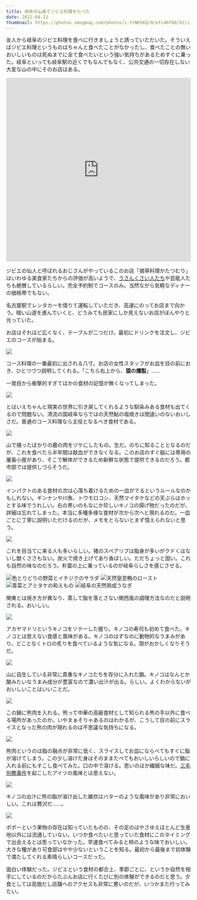 ```yaml
---
title: 岐阜の山奥でジビエ料理をたべた
date: 2022-04-22
thumbnail: https://photos.smugmug.com/photos/i-trNK5KQ/0/efc46f68/X2/i-trNK5KQ-X2.jpg
---
```


友人から岐阜のジビエ料理を食べに行きましょうと誘っていただいた。そういえばジビエ料理というものはちゃんと食べたことがなかったし、食べたことの無いおいしいものは死ぬまでに全て食べたいという強い気持ちがあるためすぐに乗った。岐阜といっても岐阜駅の近くでもなんでもなく、公共交通の一切存在しない大変な山の中にそのお店はある。

<iframe src="https://www.google.com/maps/embed?pb=!1m18!1m12!1m3!1d16813.48241873905!2d136.6968990446555!3d35.561350354213936!2m3!1f0!2f0!3f0!3m2!1i1024!2i768!4f13.1!3m3!1m2!1s0x0%3A0xbd1e9768a5984caa!2sKatatsumuri!5e1!3m2!1sen!2spe!4v1650577587717!5m2!1sen!2spe" width="100%" height="500" style="border:0;" allowfullscreen="" loading="lazy" referrerpolicy="no-referrer-when-downgrade"></iframe>

ジビエの仙人と呼ばれるおじさんがやっているこのお店「摘草料理かたつむり」はいわゆる美食家たちからの評価が高いようで、[うさんくさい人たち](https://goetheweb.jp/gourmet/article/20210629-tsumikusaryori_katatsumuri)や芸能人たちも絶賛しているらしい。完全予約制でコースのみ。当然ながら気軽なディナーの価格帯でもない。

名古屋駅でレンタカーを借りて運転していただき、高速にのってお店まで向かう。暗い山道を進んでいくと、どうみても民家にしか見えないお店がぼんやりと光っていた。

お店はそれほど広くなく、テーブルが二つだけ。最初にドリンクを注文し、ジビエのコースが始まる。

![](https://photos.smugmug.com/photos/i-tC2Qjws/0/6000d093/X2/i-tC2Qjws-X2.jpg)

コース料理の一番最初に出される八寸。お店の女性スタッフがお皿を目の前におき、ひとつづつ説明してくれる。「こちら右上から、**猿の燻製**」……

一発目から衝撃的すぎてほかの食材の記憶が無くなってしまった。

![](https://photos.smugmug.com/photos/i-H52S8LF/0/1d3356b7/X2/i-H52S8LF-X2.jpg)

とはいえちゃんと現実の世界に引き戻してくれるような馴染みある食材も出てくるので問題ない。清流の国岐阜ならではの天然鮎の塩焼きは間違いのないおいしさだ。普通のコース料理なら主役となるべき食材である。

![](https://photos.smugmug.com/photos/i-xjKP9vc/0/50bc88c7/X2/i-xjKP9vc-X2.jpg)

山で捕ったばかりの鹿の肉をヅケにしたもの。生だ。のちに知ることとなるのだが、これを食べたら半年間は献血ができなくなる。このお店のすぐ脇には専用の屠畜小屋があり、そこで解体ができるため新鮮な状態で提供できるのだろう。都市部では提供しづらそうだ。

![](https://photos.smugmug.com/photos/i-b66L5DV/0/e5f33b44/X2/i-b66L5DV-X2.jpg)

インパクトのある食材の次は心落ち着けるための一皿がでるというルールなのかもしれない。ギンナンや川魚、トウモロコシ、天然マイタケなどの天ぷらはホッとする味でうれしい。右の黒いのもなにか珍しいキノコの揚げ物だったのだが、詳細は忘れてしまった。本当に多種多様な食材が次から次へと現れるのだ。一皿ごとに丁寧に説明いただけるのだが、メモをとらないとまず憶えられないと思う。

![](https://photos.smugmug.com/photos/i-V4xK4TM/0/fdfc9daf/X2/i-V4xK4TM-X2.jpg)

これを目当てに来る人も多いらしい。猪のスペアリブは脂身が多いがクドくはないし獣くささもない。炭火で焼き上げてあり香ばしい。ただちょっと固い。これも自然の味なのだろう。朴葉の上に乗っているのが岐阜らしさを感じさせる。

![色とりどりの野菜とイチジクのサラダ](https://photos.smugmug.com/photos/i-33gjGPW/0/74faa6b0/X2/i-33gjGPW-X2.jpg)
![天然窒息鴨のロースト](https://photos.smugmug.com/photos/i-trNK5KQ/0/efc46f68/X2/i-trNK5KQ-X2.jpg)
![青菜とアミタケの和えもの](https://photos.smugmug.com/photos/i-FRZS3M6/0/aee1b6c1/X2/i-FRZS3M6-X2.jpg)
![岐阜の天然熟成うなぎ](https://photos.smugmug.com/photos/i-W6TTcvN/0/5a8b12c6/X2/i-W6TTcvN-X2.jpg)

関東とは焼き方が異なり、蒸して脂を落とさない関西風の調理方法なのだと説明される。おいしい。

![](https://photos.smugmug.com/photos/i-Ftm4V5g/0/d06779ad/X2/i-Ftm4V5g-X2.jpg)

アカヤマドリというキノコをソテーした握り。キノコの寿司も初めて食べた。キノコとは思えない食感と風味がある。キノコのはずなのに動物的なうまみがあり、どことなくトロの炙りを食べているような気になる。頭がおかしくなりそうだ。

![](https://photos.smugmug.com/photos/i-QHKpcsH/0/b345eb88/X2/i-QHKpcsH-X2.jpg)

山に自生している非常に貴重なキノコたちを存分に入れた鍋。キノコはなんとか酸みたいなうまみ成分が豊富なので濃い出汁が出る。らしい。よくわからないがおいしいことはいいことだ。

![](https://photos.smugmug.com/photos/i-CLz7wb2/0/de18f865/X2/i-CLz7wb2-X2.jpg)

この鍋に熊肉を入れる。熊って中華の高級食材として知られる熊の手以外に食べる場所があったのか。いやまぁそりゃあるのはわかるが、こうして目の前にスライスとなった熊の肉が現れるのは不思議な気持ちになる。

![](https://photos.smugmug.com/photos/i-RXcNbHD/0/d70bc27e/X2/i-RXcNbHD-X2.jpg)

熊肉というのは脂の融点が非常に低く、スライスしてお皿にならべてもすぐに脂が溶けてしまう。この少し溶けた身はそのままたべてもおいしいらしいので鍋に入れる前にもすこし食べてみた。口の中で溶ける。思いのほか繊細な味だ。[三毛別羆事件](https://ja.wikipedia.org/wiki/%E4%B8%89%E6%AF%9B%E5%88%A5%E7%BE%86%E4%BA%8B%E4%BB%B6)を起こしたアイツの風味とは思えない。

![](https://photos.smugmug.com/photos/i-nzT2nbZ/0/f2886d8e/X2/i-nzT2nbZ-X2.jpg)

キノコの出汁に熊の脂が溶け出した雑炊はバターのような風味があり非常においしい。これは贅沢だ……。

![](https://photos.smugmug.com/photos/i-23XStCr/0/8a3ad27e/X2/i-23XStCr-X2.jpg)

ポポーという果物の存在は知っていたものの、その足のはやさゆえほとんど生産地以外には流通していない。いつか食べたいと思っていた食材にこのタイミングで出会えるとは思っていなかった。早速食べてみると柿のような味でおいしい。大きな種があり可食部はやや少ないということを知る。最初から最後まで初体験で満たしてくれる素晴らしいコースだった。

面白い体験だった。ジビエという食材の都合上、季節ごとに、というか自然を相手にしているのだからたぶんお店に行くたびに別の体験ができるのだと思う。夕食としては高価だし店舗へのアクセスも非常に悪いのだが、いつかまた行ってみたい。
